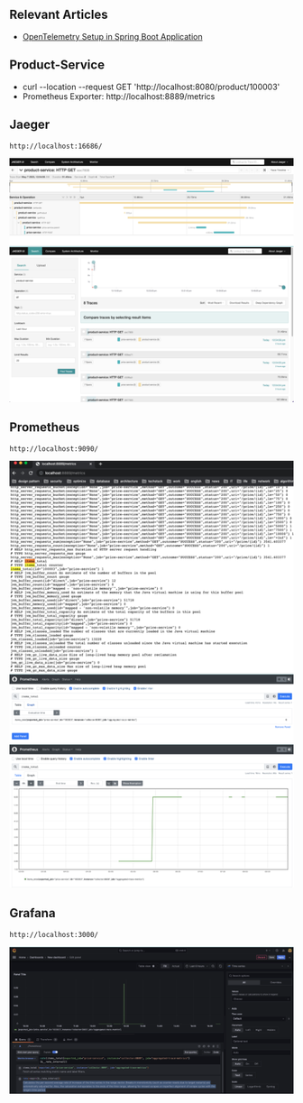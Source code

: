 ## Relevant Articles
- [OpenTelemetry Setup in Spring Boot Application](https://www.baeldung.com/spring-boot-opentelemetry-setup)

## Product-Service
* curl --location --request GET 'http://localhost:8080/product/100003'
* Prometheus Exporter: http://localhost:8889/metrics

## Jaeger
```
http://localhost:16686/
```
![image info](./assets/jaeger.png)
![image info](./assets/jaeger-2.png)

## Prometheus
```
http://localhost:9090/
```
![image info](./assets/prometheus-3.png)
![image info](./assets/prometheus.png)
![image info](./assets/prometheus-2.png)

## Grafana
```
http://localhost:3000/
```
![image info](./assets/grafana.png)
